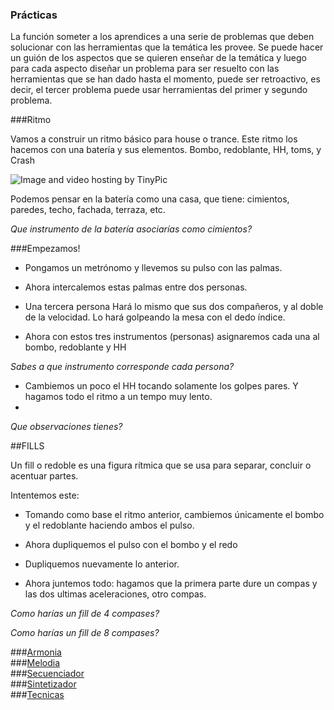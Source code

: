### Prácticas

La función someter a los aprendices a una serie de problemas que deben solucionar
con las herramientas que la temática les provee.
Se puede hacer un guión de los aspectos que se quieren enseñar de la temática
y luego para cada aspecto diseñar un problema para ser resuelto con las
herramientas que se han dado hasta el momento, puede ser retroactivo,
es decir, el tercer problema puede usar herramientas del primer y segundo
problema.




###Ritmo   

Vamos a construir un ritmo básico para house o trance.
Este ritmo los hacemos con una batería y sus elementos.
Bombo, redoblante, HH, toms, y Crash 

<img src="http://i58.tinypic.com/2w2kk9e.jpg" border="0" alt="Image and video hosting by TinyPic"></a>


Podemos pensar en la batería como una casa, que tiene: cimientos, paredes, techo, fachada, terraza, etc.

*Que instrumento de la batería asociarías como cimientos?*

###Empezamos!

* Pongamos un metrónomo y llevemos su pulso con las palmas.

* Ahora intercalemos estas palmas entre dos personas.

* Una tercera persona Hará lo mismo que sus dos compañeros, y al doble de la velocidad.
Lo hará golpeando la mesa con el dedo índice.

* Ahora con estos tres instrumentos (personas) asignaremos cada una al bombo, redoblante y HH

*Sabes a que instrumento corresponde cada persona?* 

* Cambiemos un poco el HH tocando solamente los golpes pares. Y hagamos todo el ritmo a un tempo muy lento.  
* 
*Que observaciones tienes?*


##FILLS 

Un fill o redoble es una figura rítmica que se usa para separar, concluir o acentuar partes.

Intentemos este:

* Tomando como base el ritmo anterior, cambiemos únicamente el bombo y el redoblante haciendo ambos el pulso.  

* Ahora dupliquemos el pulso con el bombo y el redo

* Dupliquemos nuevamente lo anterior.

* Ahora juntemos todo: hagamos que la primera parte dure un compas y las dos ultimas aceleraciones, otro compas.

*Como harías un fill de 4 compases?*

*Como harías un fill de 8 compases?*




###[Armonia](armonia.md)  
###[Melodia](melodia.md)    
###[Secuenciador](secuenciador.md)   
###[Sintetizador](sintetizador.md)    
###[Tecnicas](tecnicas.md)   
   
